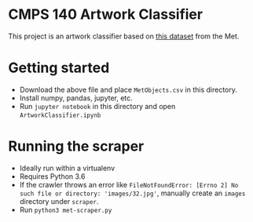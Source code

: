 CMPS 140 Artwork Classifier
==========================

This project is an artwork classifier based on [this dataset](https://www.kaggle.com/metmuseum/the-metropolitan-museum-of-art-open-access/data) from the Met.

Getting started
================

 * Download the above file and place `MetObjects.csv` in this directory.
 * Install numpy, pandas, jupyter, etc.
 * Run `jupyter notebook` in this directory and open `ArtworkClassifier.ipynb`

Running the scraper
=================

 * Ideally run within a virtualenv
 * Requires Python 3.6
 * If the crawler throws an error like `FileNotFoundError: [Errno 2] No such file or directory: 'images/32.jpg'`, manually create an `images` directory under `scraper`.
 * Run `python3 met-scraper.py`
